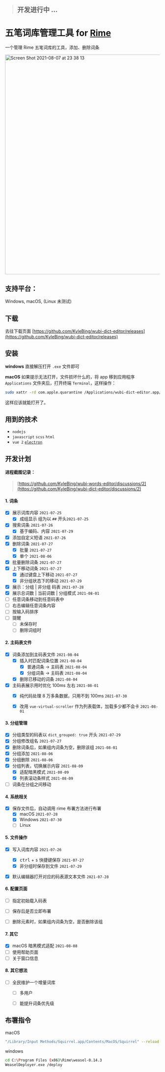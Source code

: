 > ## 开发进行中 ... 

# 五笔词库管理工具 for [Rime](https://github.com/rime)
一个管理 Rime 五笔词库的工具，添加、删除词条

<img width="712" alt="Screen Shot 2021-08-07 at 23 38 13" src="https://user-images.githubusercontent.com/12215982/128605586-47399a2e-c036-4729-aeef-8c67281b45ba.png">

## 支持平台：
Windows, macOS, (Linux 未测试)

## 下载

去往下载页面 [https://github.com/KyleBing/wubi-dict-editor/releases](https://github.com/KyleBing/wubi-dict-editor/releases)

## 安装

__windows__ 直接解压打开 `.exe` 文件即可

__macOS__ 如果提示无法打开，文件损坏什么的，将 app 移到应用程序 `Applications` 文件夹后，打开终端 `Terminal`，这样操作：

```bash
sudo xattr -rd com.apple.quarantine /Applications/wubi-dict-editor.app/
```

这样应该就能打开了。


## 用到的技术
- `nodejs`
- `javascript` `scss` `html`
- `vue 2` [`electron`](https://github.com/electron/electron)

## 开发计划

#### 进程截图记录：
> [https://github.com/KyleBing/wubi-words-editor/discussions/2](https://github.com/KyleBing/wubi-dict-editor/discussions/2)

#### 1. 词条
- [x] 展示词库内容 `2021-07-25`
  - [x] 成组显示 组为以 `##` 开头`2021-07-25`
- [x] 搜索词条 `2021-07-26`
  - [x] 基于编码、内容 `2021-07-29`
- [x] 添加自定义短语 `2021-07-26`
- [x] 删除词条 `2021-07-27`
  - [x] 批量 `2021-07-27`
  - [x] 单个 `2021-08-06`
- [x] 批量删除词条  `2021-07-27`
- [x] 上下移动词条  `2021-07-27`
   - [x] 通过键盘上下移动 `2021-07-27`
   - [x] 非分组状态下的移动 `2021-07-29`
- [x] 展示：分组 | 非分组 码表 `2021-07-28`
- [x] 展示总词数 | 当前词数 | 分组模式 `2021-08-01`
- [ ] 任意词条移动到任意码表中
- [ ] 右击编辑任意词条内容
- [ ] 按输入码排序
- [ ] 提醒
  - [ ] 未保存时
  - [ ] 删除词组时

#### 2. 主码表文件
- [x] 词条添加到主码表文件 `2021-08-04`
  - [x] 插入时匹配词条位置 `2021-08-04`
    - [x] 普通词条 -> 主码表 `2021-08-04`
    - [x] 分组词条 -> 主码表 `2021-08-04`
  - [x] 删除已移动的词条 `2021-08-04`
- [x] 主码表展示用时优化 100ms 左右 `2021-08-01`
  - [x] 纯代码处理 8 万多条数据，只用不到 100ms `2021-07-30`
  - [x] 改用 `vue-virtual-scroller` 作为列表载体，加载多少都不会卡 `2021-08-01`

  
#### 3. 分组管理
- [x] 分组类型的码表以 `dict_grouped: true` 开头 `2021-07-29`
- [x] 分组修改组名 `2021-07-27`
- [x] 删除词条后，如果组内词条为空，删除该组 `2021-08-01`
- [x] 分组添加 `2021-08-06`
- [x] 分组删除 `2021-08-06`
- [x] 分组列表，切换展示内容 `2021-08-09`
  - [x] 适配暗黑模式 `2021-08-09`
  - [x] 列表滚动条样式 `2021-08-09`
- [ ] 词条在分组之间移动
  
#### 4. 系统相关
- [x] 保存文件后，自动调用 rime 布署方法进行布署
  - [x] macOS `2021-07-28`
  - [x] Windows `2021-07-30`
  - [ ] Linux

#### 5. 文件操作
- [x] 写入词库内容 `2021-07-26`
  - [x] <kbd>ctrl</kbd> + <kbd>s</kbd> 快捷键保存 `2021-07-27`
  - [x] 非分组时保存到文件 `2021-07-29`
- [x] 默认编辑器打开对应的码表源文本文件 `2021-07-28`


#### 6. 配置页面
- [ ] 指定初始载入码表
- [ ] 保存后是否立即布署
- [ ] 删除元素时，如果组内词条为空，是否删除该组


#### 7. 其它
- [x] macOS 暗黑模式适配 `2021-08-08`
- [ ] 使用帮助页面
- [ ] 关于窗口信息

#### 8. 其它想法
- [ ] 全民维护一个增量词库
  - [ ] 多用户
  - [ ] 能提升词条优先级


## 布署指令

macOS
```bash
"/Library/Input Methods/Squirrel.app/Contents/MacOS/Squirrel" --reload
```

windows
```bash
cd C:\Program Files (x86)\Rime\weasel-0.14.3
WeaselDeployer.exe /deploy
```
